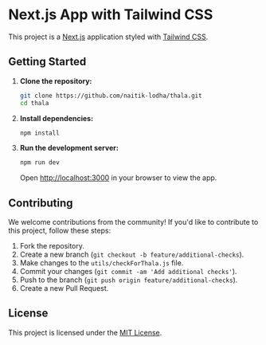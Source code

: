 # Next.js App with Tailwind CSS

This project is a [Next.js](https://nextjs.org/) application styled with [Tailwind CSS](https://tailwindcss.com/).

## Getting Started

1. **Clone the repository:**

    ```bash
    git clone https://github.com/naitik-lodha/thala.git
    cd thala
    ```

2. **Install dependencies:**

    ```bash
    npm install
    ```

3. **Run the development server:**

    ```bash
    npm run dev
    ```

   Open [http://localhost:3000](http://localhost:3000) in your browser to view the app.

## Contributing

We welcome contributions from the community! If you'd like to contribute to this project, follow these steps:

1. Fork the repository.
2. Create a new branch (`git checkout -b feature/additional-checks`).
3. Make changes to the `utils/checkForThala.js` file.
4. Commit your changes (`git commit -am 'Add additional checks'`).
5. Push to the branch (`git push origin feature/additional-checks`).
6. Create a new Pull Request.

## License

This project is licensed under the [MIT License](LICENSE).
